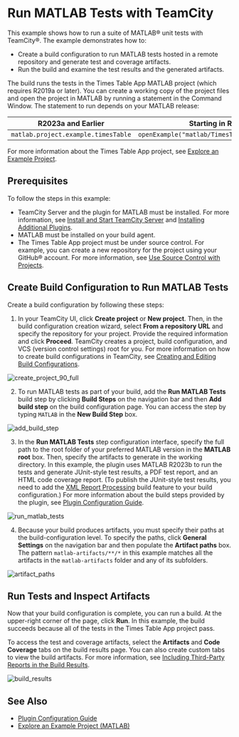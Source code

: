 # Run MATLAB Tests with TeamCity

This example shows how to run a suite of MATLAB&reg; unit tests with TeamCity&reg;. The example demonstrates how to:

* Create a build configuration to run MATLAB tests hosted in a remote repository and generate test and coverage artifacts.
* Run the build and examine the test results and the generated artifacts.

The build runs the tests in the Times Table App MATLAB project (which requires R2019a or later). You can create a working copy of the project files and open the project in MATLAB by running a statement in the Command Window. The statement to run depends on your MATLAB release:

R2023a and Earlier                 | Starting in R2023b
-----------------------------------| ------------------------------------------------
`matlab.project.example.timesTable`| `openExample("matlab/TimesTableProjectExample")`

For more information about the Times Table App project, see [Explore an Example Project](https://www.mathworks.com/help/matlab/matlab_prog/explore-an-example-project.html).

## Prerequisites
To follow the steps in this example:

* TeamCity Server and the plugin for MATLAB must be installed. For more information, see [Install and Start TeamCity Server](https://www.jetbrains.com/help/teamcity/install-and-start-teamcity-server.html) and [Installing Additional Plugins](https://www.jetbrains.com/help/teamcity/installing-additional-plugins.html).
* MATLAB must be installed on your build agent.
* The Times Table App project must be under source control. For example, you can create a new repository for the project using your GitHub&reg; account. For more information, see [Use Source Control with Projects](https://www.mathworks.com/help/matlab/matlab_prog/use-source-control-with-projects.html).

## Create Build Configuration to Run MATLAB Tests
Create a build configuration by following these steps:

1. In your TeamCity UI, click **Create project** or **New project**. Then, in the build configuration creation wizard, select **From a repository URL** and specify the repository for your project. Provide the required information and click **Proceed**. TeamCity creates a project, build configuration, and VCS (version control settings) root for you. For more information on how to create build configurations in TeamCity, see [Creating and Editing Build Configurations](https://www.jetbrains.com/help/teamcity/creating-and-editing-build-configurations.html).

![create_project_90_full](https://github.com/mathworks/matlab-teamcity-plugin/assets/48831250/63995bd2-b0a7-4962-b7fe-62fceced2ea3)

2. To run MATLAB tests as part of your build, add the **Run MATLAB Tests** build step by clicking **Build Steps** on the navigation bar and then **Add build step** on the build configuration page. You can access the step by typing `MATLAB` in the **New Build Step** box. 

![add_build_step](https://github.com/mathworks/matlab-teamcity-plugin/assets/48831250/cdb590b5-46a7-4be4-9130-5f940af1f232)

3. In the **Run MATLAB Tests** step configuration interface, specify the full path to the root folder of your preferred MATLAB version in the **MATLAB root** box. Then, specify the artifacts to generate in the working directory. In this example, the plugin uses MATLAB R2023b to run the tests and generate JUnit-style test results, a PDF test report, and an HTML code coverage report. (To publish the JUnit-style test results, you need to add the [XML Report Processing](https://www.jetbrains.com/help/teamcity/xml-report-processing.html) build feature to your build configuration.) For more information about the build steps provided by the plugin, see [Plugin Configuration Guide](../CONFIGDOC.md).

![run_matlab_tests](https://github.com/mathworks/matlab-teamcity-plugin/assets/48831250/8291e1ea-fb61-46bc-bef7-261816f60111)

4. Because your build produces artifacts, you must specify their paths at the build-configuration level. To specify the paths, click **General Settings** on the navigation bar and then populate the **Artifact paths** box. The pattern `matlab-artifacts/**/*` in this example matches all the artifacts in the `matlab-artifacts` folder and any of its subfolders.

![artifact_paths](https://github.com/mathworks/matlab-teamcity-plugin/assets/48831250/6c64fd79-47bd-4650-a22d-ff15a87603e1)

## Run Tests and Inspect Artifacts
Now that your build configuration is complete, you can run a build. At the upper-right corner of the page, click **Run**. In this example, the build succeeds because all of the tests in the Times Table App project pass.

To access the test and coverage artifacts, select the **Artifacts** and **Code Coverage** tabs on the build results page. You can also create custom tabs to view the build artifacts. For more information, see [Including Third-Party Reports in the Build Results](https://www.jetbrains.com/help/teamcity/including-third-party-reports-in-the-build-results.html). 

![build_results](https://github.com/mathworks/matlab-teamcity-plugin/assets/48831250/6d72b781-d99b-4554-85b3-e22f51e3eb29)

## See Also
* [Plugin Configuration Guide](../CONFIGDOC.md)<br/>
* [Explore an Example Project (MATLAB)](https://www.mathworks.com/help/matlab/matlab_prog/explore-an-example-project.html)

